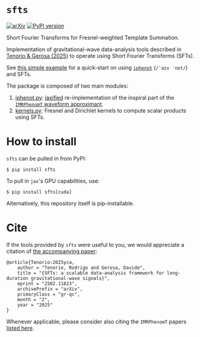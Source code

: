 # `sfts`

[![arXiv](https://img.shields.io/badge/arXiv-2502.11823-b31b1b.svg)](https://arxiv.org/abs/2502.11823)
[![PyPI version](https://badge.fury.io/py/sfts.svg)](https://badge.fury.io/py/sfts)


Short Fourier Transforms for Fresnel-weighted Template Summation.

Implementation of gravitational-wave data-analysis tools described in [Tenorio & Gerosa (2025)][sfts]
to operate using Short Fourier Transforms (SFTs).

See [this simple example](./examples/bns_inspiral.py) for a quick-start on
using [`iphenot`][iphenot] (`/ˈaɪv ˈnɒt/`) and SFTs.

The package is composed of two main modules:

1. [iphenot.py][iphenot]: [jaxified](https://github.com/jax-ml/jax) re-implementation of the
inspiral part of the  [`IMRPhenomT` waveform approximant][LALPhenomT].
1. [kernels.py](./src/sfts/kernels.py): Fresnel and Dirichlet kernels to compute scalar products using SFTs.

# How to install

`sfts` can be pulled in from PyPI:
```
$ pip install sfts
```

To pull in `jax`'s GPU capabilities, use:

```
$ pip install sfts[cuda]
```

Alternatively, this repository itself is pip-installable.

# Cite

If the tools provided by `sfts` were useful to you, we would appreciate a citation of
[the accompanying paper][sfts]:
```
@article{Tenorio:2025yca,
    author = "Tenorio, Rodrigo and Gerosa, Davide",
    title = "{SFTs: a scalable data-analysis framework for long-duration gravitational-wave signals}",
    eprint = "2502.11823",
    archivePrefix = "arXiv",
    primaryClass = "gr-qc",
    month = "2",
    year = "2025"
}
```
Whenever applicable, please consider also citing the `IMRPhenomT` papers [listed here][LALPhenomT].

[sfts]: https://arxiv.org/abs/2502.11823
[LALPhenomT]: https://git.ligo.org/lscsoft/lalsuite/-/blob/master/lalsimulation/lib/LALSimIMRPhenomTPHM.c
[iphenot]: ./src/sfts/iphenot.py
